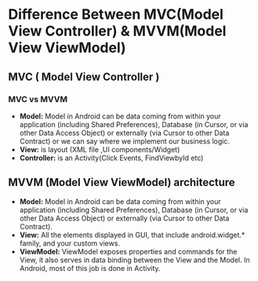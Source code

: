# Difference Between MVC(Model View Controller) & MVVM(Model View ViewModel)

## MVC ( Model View Controller )
### MVC vs MVVM
* **Model:** Model in Android can be data coming from within your application (including Shared Preferences), Database (in Cursor, or via other Data Access Object) or externally (via Cursor to other Data Contract) or we can say where we implement our business logic.
* **View:** is layout (XML file ,UI components/Widget) 
* **Controller:** is an Activity(Click Events, FindViewbyId etc)

## MVVM (Model View ViewModel) architecture 
* **Model:** Model in Android can be data coming from within your application (including Shared Preferences), Database (in Cursor, or via other Data Access Object) or externally (via Cursor to other Data Contract).
* **View:** All the elements displayed in GUI, that include android.widget.* family, and your custom views.
* **ViewModel:** ViewModel exposes properties and commands for the View, it also serves in data binding between the View and the Model. In Android, most of this job is done in Activity.
